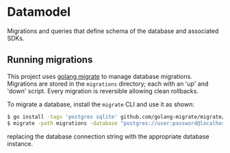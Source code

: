 # Datamodel

Migrations and queries that define schema of the database and associated SDKs.

## Running migrations

This project uses [golang migrate](https://github.com/golang-migrate/migrate) to manage database migrations.
Migrations are stored in the `migrations` directory; each with an 'up' and 'down' script.
Every migration is reversible allowing clean rollbacks.

To migrate a database, install the `migrate` CLI and use it as shown:

```bash
$ go install -tags 'postgres sqlite' github.com/golang-migrate/migrate/v4/cmd/migrate@latest
$ migrate -path migrations -database "postgres://user:password@localhost:5432/dbname?sslmode=disable" up
```

replacing the database connection string with the appropriate database instance.


